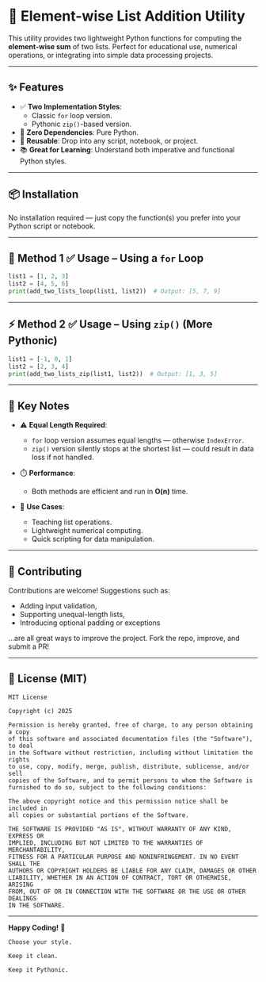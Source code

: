 # 🧮 Element-wise List Addition Utility

This utility provides two lightweight Python functions for computing the **element-wise sum** of two lists. Perfect for educational use, numerical operations, or integrating into simple data processing projects.

---

## ✨ Features

- ✅ **Two Implementation Styles**:
  - Classic `for` loop version.
  - Pythonic `zip()`-based version.
- 🧩 **Zero Dependencies**: Pure Python.
- 🔁 **Reusable**: Drop into any script, notebook, or project.
- 📚 **Great for Learning**: Understand both imperative and functional Python styles.

---

## 📦 Installation

No installation required — just copy the function(s) you prefer into your Python script or notebook.

---

## 🔧 Method 1 ✅ Usage – Using a `for` Loop

```python
list1 = [1, 2, 3]
list2 = [4, 5, 6]
print(add_two_lists_loop(list1, list2))  # Output: [5, 7, 9]
```

---

## ⚡ Method 2 ✅ Usage – Using `zip()` (More Pythonic)

```python
list1 = [-1, 0, 1]
list2 = [2, 3, 4]
print(add_two_lists_zip(list1, list2))  # Output: [1, 3, 5]
```

---

## 📝 Key Notes

- ⚠️ **Equal Length Required**:

  - `for` loop version assumes equal lengths — otherwise `IndexError`.
  - `zip()` version silently stops at the shortest list — could result in data loss if not handled.

- ⏱️ **Performance**:

  - Both methods are efficient and run in **O(n)** time.

- 🧠 **Use Cases**:

  - Teaching list operations.
  - Lightweight numerical computing.
  - Quick scripting for data manipulation.

---

## 🤝 Contributing

Contributions are welcome!
Suggestions such as:

- Adding input validation,
- Supporting unequal-length lists,
- Introducing optional padding or exceptions

...are all great ways to improve the project. Fork the repo, improve, and submit a PR!

---

## 📄 License (MIT)

```
MIT License

Copyright (c) 2025

Permission is hereby granted, free of charge, to any person obtaining a copy
of this software and associated documentation files (the "Software"), to deal
in the Software without restriction, including without limitation the rights
to use, copy, modify, merge, publish, distribute, sublicense, and/or sell
copies of the Software, and to permit persons to whom the Software is
furnished to do so, subject to the following conditions:

The above copyright notice and this permission notice shall be included in
all copies or substantial portions of the Software.

THE SOFTWARE IS PROVIDED "AS IS", WITHOUT WARRANTY OF ANY KIND, EXPRESS OR
IMPLIED, INCLUDING BUT NOT LIMITED TO THE WARRANTIES OF MERCHANTABILITY,
FITNESS FOR A PARTICULAR PURPOSE AND NONINFRINGEMENT. IN NO EVENT SHALL THE
AUTHORS OR COPYRIGHT HOLDERS BE LIABLE FOR ANY CLAIM, DAMAGES OR OTHER
LIABILITY, WHETHER IN AN ACTION OF CONTRACT, TORT OR OTHERWISE, ARISING
FROM, OUT OF OR IN CONNECTION WITH THE SOFTWARE OR THE USE OR OTHER DEALINGS
IN THE SOFTWARE.
```

---

**Happy Coding!** 🎉

```
Choose your style.
```

```
Keep it clean.
```

```
Keep it Pythonic.
```
